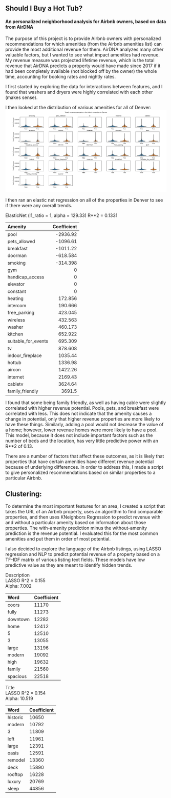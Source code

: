 ## Should I Buy a Hot Tub?
#### An personalized neighborhood analysis for Airbnb owners, based on data from AirDNA

The purpose of this project is to provide Airbnb owners with personalized recommendations for which amenities (from the Airbnb amenities list) can provide the most additional revenue for them. AirDNA analyzes many other valuable factors, but I wanted to see what impact amenities had revenue. My revenue measure was projected lifetime revenue, which is the total revenue that AirDNA predicts a property would have made since 2017 if it had been completely available (not blocked off by the owner) the whole time, accounting for booking rates and nightly rates.

I first started by exploring the data for interactions between features, and I found that washers and dryers were highly correlated with each other (makes sense).

I then looked at the distribution of various amenities for all of Denver:
<img src = "img/amenity_comparison.png" width =1200>

 I then ran an elastic net regression on all of the properties in Denver to see if there were any overall trends.

ElasticNet (l1_ratio = 1, alpha = 129.33)
R**2 = 0.1331

|  Amenity            |Coefficient|
|:--------------------|----------:|
| pool                | -2936.92  |
| pets_allowed        | -1096.61  |
| breakfast           | -1011.22  |
| doorman             |  -618.584 |
| smoking             |  -314.398 |
| gym                 |     0     |
| handicap_access     |     0     |
| elevator            |     0     |
| constant            |     0     |
| heating             |   172.856 |
| intercom            |   190.666 |
| free_parking        |   423.045 |
| wireless            |   432.563 |
| washer              |   460.173 |
| kitchen             |   652.922 |
| suitable_for_events |   695.309 |
| tv                  |   878.608 |
| indoor_fireplace    |  1035.44  |
| hottub              |  1336.98  |
| aircon              |  1422.26  |
| internet            |  2169.43  |
| cabletv             |  3624.64  |
| family_friendly     |  3691.5   |

I found that some being family friendly, as well as having cable were slightly correlated with higher revenue potential. Pools, pets, and breakfast were correlated with less. This does not indicate that the amenity causes a change in potential, only that higher revenue properties are more likely to have these things. Similarly, adding a pool would not decrease the value of a home; however, lower revenue homes were more likely to have a pool. This model, because it does not include important factors such as the number of beds and the location, has very little predictive power with an R**2 of 0.13.



There are a number of factors that affect these outcomes, as it is likely that properties that have certain amenities have different revenue potential because of underlying differences. In order to address this, I made a script to give personalized recommendations based on similar properties to a particular Airbnb.

## Clustering:
To determine the most important features for an area, I created a script that takes the URL of an Airbnb property, uses an algorithm to find comparable properties, and then uses KNeighbors Regression to predict revenue with and without a particular amenity based on information about those properties. The with-amenity prediction minus the without-amenity prediction is the revenue potential. I evaluated this for the most common amenities and put them in order of most potential.




I also decided to explore the language of the Airbnb listings, using LASSO regression and NLP to predict potential revenue of a property based on a TF-IDF matrix of various listing text fields. These models have low predictive value as they are meant to identify hidden trends.

Description  
LASSO R^2 =  0.155  
Alpha:  7.002  

| Word     | Coefficient     |
| :------------- | :------------- |
|coors|      11170 |
|fully|      11273 |
|downtown|   12282 |
|home|       12412 |
|5|          12510 |
|3|          13055 |
|large|      13196 |
|modern|     19092 |
|high|       19632 |
|family|     21560 |
|spacious|   22518 |


Title  
LASSO R^2 =  0.154  
Alpha:  10.519  

| Word    | Coefficient     |
| :------------- | :------------- |
|historic   |10650|
|modern     |10792|
|3          |11809|
|loft       |11961|
|large      |12391|
|oasis      |12591|
|remodel    |13360|
|deck       |15890|
|rooftop    |16228|
|luxury     |20769|
|sleep      |44856|
